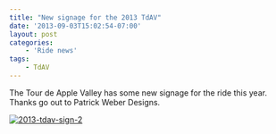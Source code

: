 ```yaml
---
title: "New signage for the 2013 TdAV"
date: '2013-09-03T15:02:54-07:00'
layout: post
categories:
    - 'Ride news'
tags:
    - TdAV
---
```


The Tour de Apple Valley has some new signage for the ride this year. Thanks go out to Patrick Weber Designs.  
  
[![2013-tdav-sign-2](https://farm4.staticflickr.com/3750/9661386467_9bcd857a56.jpg)](https://www.flickr.com/photos/15848140@N02/9661386467/ "2013-tdav-sign-2 by Tour de Apple Valley, on Flickr")